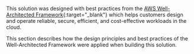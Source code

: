 This solution was designed with best practices from the [AWS Well-Architected Framework](https://aws.amazon.com/architecture/well-architected/?wa-lens-whitepapers.sort-by=item.additionalFields.sortDate&wa-lens-whitepapers.sort-order=desc&wa-guidance-whitepapers.sort-by=item.additionalFields.sortDate&wa-guidance-whitepapers.sort-order=desc){:target="_blank"} which helps customers design and operate reliable, secure, efficient, and cost-effective workloads in the cloud. 

This section describes how the design principles and best practices of the Well-Architected Framework were applied when building this solution. 

